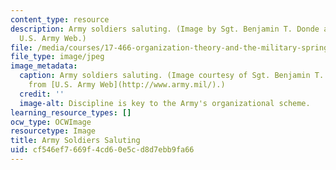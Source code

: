 ```yaml
---
content_type: resource
description: Army soldiers saluting. (Image by Sgt. Benjamin T. Donde and taken from;
  U.S. Army Web.)
file: /media/courses/17-466-organization-theory-and-the-military-spring-2003/cf546ef7669f4cd60e5cd8d7ebb9fa66_17-466s03.jpg
file_type: image/jpeg
image_metadata:
  caption: Army soldiers saluting. (Image courtesy of Sgt. Benjamin T. Donde and taken
    from [U.S. Army Web](http://www.army.mil/).)
  credit: ''
  image-alt: Discipline is key to the Army's organizational scheme.
learning_resource_types: []
ocw_type: OCWImage
resourcetype: Image
title: Army Soldiers Saluting
uid: cf546ef7-669f-4cd6-0e5c-d8d7ebb9fa66
---
```

